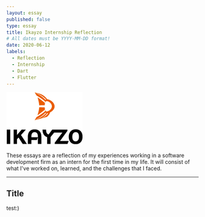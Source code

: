```yaml
---
layout: essay
published: false
type: essay
title: Ikayzo Internship Reflection
# All dates must be YYYY-MM-DD format!
date: 2020-06-12
labels:
  - Reflection
  - Internship
  - Dart
  - Flutter
---
```


<img class="" src="../images/logo-ikayzo.png">

These essays are a reflection of my experiences working in a software development firm as an intern for the first time in my life. It will consist of what I've worked on, learned, and the challenges that I faced.
<hr>

## Title
test:)

<!---[a relative link](https://samuelcy.github.io/essays/2020-06-19.html) -->

